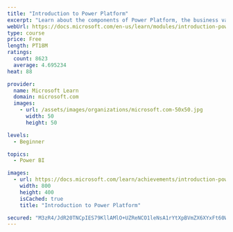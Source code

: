 ```yaml
---
title: "Introduction to Power Platform"
excerpt: "Learn about the components of Power Platform, the business value for customers, and security of the technology."
webUrl: https://docs.microsoft.com/en-us/learn/modules/introduction-power-platform/
type: course
price: Free
length: PT18M
ratings:
  count: 8623
  average: 4.695234
heat: 88

provider:
  name: Microsoft Learn
  domain: microsoft.com
  images:
    - url: /assets/images/organizations/microsoft.com-50x50.jpg
      width: 50
      height: 50

levels:
  - Beginner

topics:
  - Power BI

images:
  - url: https://docs.microsoft.com/learn/achievements/introduction-power-platform-social.png
    width: 800
    height: 400
    isCached: true
    title: "Introduction to Power Platform"

secured: "M3zR4/JdR20TNCpIES79KllAMlO+UZReNCO1leNsA1rYtXpBVmZX6XYxFt60WYUYnyzwhxRisbOA3quWICgFsvJNgPW6j3IaPWOaW+9FlJINg6cnmuZ78KBGclJr9beUbdis98NKsPrlCGRDyZUFLtJPai6X8C2uYULQMF/9jYCLn2Dd8sdTzIBAz6bIVsOR1lnFyWKK4L1qtuav7mEGu7NcNT3WtxmSbSEOITRm2/0ksyyP4oILr1eYL6vEndY2FSmiIMVmwlREftHaOTKeVuC+jDKUHo9zPIF23IpPCxMbci16liT+8DinZsHfAHRl6J1ybWgBYf+kZ+sOrK8paydHevfZYlAy5xKf0OxjVzvad4uBqfDurn35LgOClCwZcbrMOLIMIETJTh02eof5n39Xw8QbbEDvFKgCyHbKHPw=;2mZHey0IsRxzHSZq2QW6Og=="
---
```


